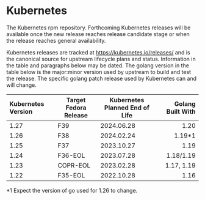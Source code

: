 # Kubernetes

The Kubernetes rpm repository. Forthcoming Kubernetes releases will be available once the new release reaches release candidate stage or when the release reaches general availability.

Kubernetes releases are tracked at https://kubernetes.io/releases/ and is the canonical source for upstream lifecycle plans and status. Information in the table and paragraphs below may be dated. The golang version in the table below is the major:minor version used by upstream to build and test the release. The specific golang patch release used by Kubernetes can and will change.

| Kubernetes Version | Target Fedora Release | Kubernetes Planned End of Life | Golang Built With |
| :--- | --- | --- | ---: |
| 1.27 | F39 | 2024.06.28 | 1.20 |
| 1.26 | F38 | 2024.02.24 | 1.19*1 |
| 1.25 | F37 | 2023.10.27 | 1.19 |
| 1.24   | F36-EOL | 2023.07.28 | 1.18/1.19 |
| 1.23 | COPR-EOL | 2023.02.28 | 1.17, 1.19 |
| 1.22 | F35-EOL | 2022.10.28 | 1.16 |

*1 Expect the version of go used for 1.26 to change.
